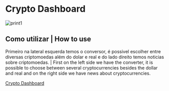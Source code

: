 # Crypto Dashboard

![print1](https://user-images.githubusercontent.com/61279172/168476446-c1c5ed8f-e352-4125-98c8-ddfb76a5dcaa.png)

## Como utilizar | How to use

Primeiro na lateral esquerda temos o conversor, é possivel escolher entre diversas criptomoedas além do dolar e real e do lado direito temos noticias sobre criptomoedas. | First on the left side we have the converter, it is possible to choose between several cryptocurrencies besides the dollar and real and on the right side we have news about cryptocurrencies.

[Crypto Dashboard](https://dashboardcrypto.netlify.app/)
